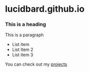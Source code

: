 # lucidbard.github.io

<h3>This is a heading</h3>
<p>This is a paragraph</p>

- List item
- List Item 2
- List item 3

You can check out my [projects](./Projects.md)